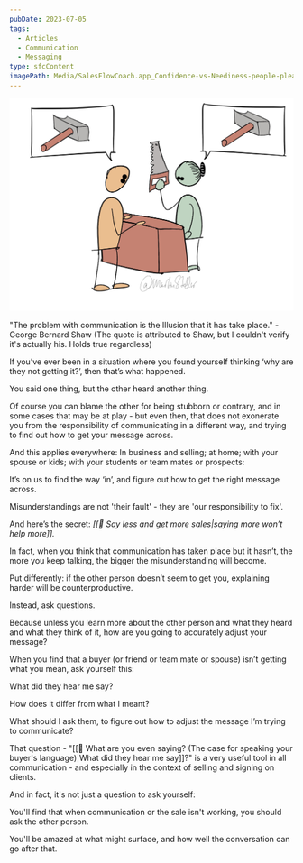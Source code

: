 ```yaml
---
pubDate: 2023-07-05
tags:
  - Articles
  - Communication
  - Messaging
type: sfcContent
imagePath: Media/SalesFlowCoach.app_Confidence-vs-Neediness-people-pleasing-and-approval-seeking.jpg_MartinStellar.jpg
---
```


![](Media/SalesFlowCoach.app_Confidence-vs-Neediness-people-pleasing-and-approval-seeking.jpg_MartinStellar.jpg)

"The problem with communication is the Illusion that it has take place." - George Bernard Shaw (The quote is attributed to Shaw, but I couldn't verify it's actually his. Holds true regardless)

If you’ve ever been in a situation where you found yourself thinking ‘why are they not getting it?’, then that’s what happened.

You said one thing, but the other heard another thing.

Of course you can blame the other for being stubborn or contrary, and in some cases that may be at play - but even then, that does not exonerate you from the responsibility of communicating in a different way, and trying to find out how to get your message across.

And this applies everywhere: In business and selling; at home; with your spouse or kids; with your students or team mates or prospects:

It’s on us to find the way ‘in’, and figure out how to get the right message across.

Misunderstandings are not 'their fault' - they are 'our responsibility to fix'.

And here’s the secret: _[[📄 Say less and get more sales|saying more won’t help more]]._

In fact, when you think that communication has taken place but it hasn’t, the more you keep talking, the bigger the misunderstanding will become.

Put differently: if the other person doesn’t seem to get you, explaining harder will be counterproductive.

Instead, ask questions.

Because unless you learn more about the other person and what they heard and what they think of it, how are you going to accurately adjust your message?

When you find that a buyer (or friend or team mate or spouse) isn’t getting what you mean, ask yourself this:

What did they hear me say?

How does it differ from what I meant?

What should I ask them, to figure out how to adjust the message I’m trying to communicate?

That question - "[[📄 What are you even saying? (The case for speaking your buyer's language)|What did they hear me say]]?" is a very useful tool in all communication - and especially in the context of selling and signing on clients.

And in fact, it's not just a question to ask yourself:

You'll find that when communication or the sale isn't working, you should ask the other person. 

You'll be amazed at what might surface, and how well the conversation can go after that.
